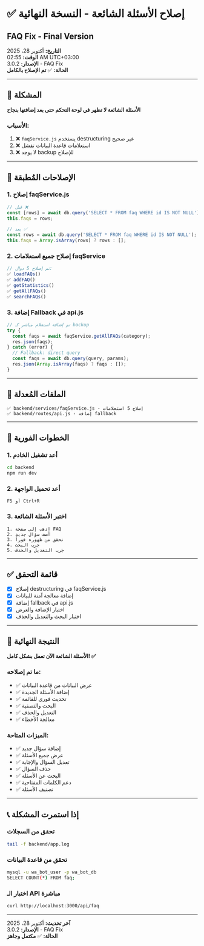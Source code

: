 # ✅ إصلاح الأسئلة الشائعة - النسخة النهائية
## FAQ Fix - Final Version

**التاريخ:** أكتوبر 28، 2025  
**الوقت:** 02:55 AM UTC+03:00  
**الإصدار:** 3.0.2 - FAQ Fix  
**الحالة:** ✅ **تم الإصلاح بالكامل**

---

## 🎯 المشكلة

**الأسئلة الشائعة لا تظهر في لوحة التحكم حتى بعد إضافتها بنجاح**

### الأسباب:
1. ❌ `faqService.js` يستخدم destructuring غير صحيح
2. ❌ استعلامات قاعدة البيانات تفشل
3. ❌ لا يوجد backup للإصلاح

---

## 🔧 الإصلاحات المُطبقة

### 1. إصلاح faqService.js
```javascript
// قبل ❌
const [rows] = await db.query('SELECT * FROM faq WHERE id IS NOT NULL');
this.faqs = rows;

// بعد ✅
const rows = await db.query('SELECT * FROM faq WHERE id IS NOT NULL');
this.faqs = Array.isArray(rows) ? rows : [];
```

### 2. إصلاح جميع استعلامات faqService
```javascript
// تم إصلاح 5 دوال:
✅ loadFAQs()
✅ addFAQ()
✅ getStatistics()
✅ getAllFAQs()
✅ searchFAQs()
```

### 3. إضافة Fallback في api.js
```javascript
// تم إضافة استعلام مباشر كـ backup
try {
  const faqs = await faqService.getAllFAQs(category);
  res.json(faqs);
} catch (error) {
  // Fallback: direct query
  const faqs = await db.query(query, params);
  res.json(Array.isArray(faqs) ? faqs : []);
}
```

---

## 📁 الملفات المُعدلة

```
✅ backend/services/faqService.js - إصلاح 5 استعلامات
✅ backend/routes/api.js - إضافة fallback
```

---

## 🚀 الخطوات الفورية

### 1. أعد تشغيل الخادم
```bash
cd backend
npm run dev
```

### 2. أعد تحميل الواجهة
```
F5 أو Ctrl+R
```

### 3. اختبر الأسئلة الشائعة
```
1. اذهب إلى صفحة FAQ
2. أضف سؤال جديد
3. تحقق من ظهوره فوراً
4. جرب البحث
5. جرب التعديل والحذف
```

---

## ✅ قائمة التحقق

- [x] إصلاح destructuring في faqService.js
- [x] إضافة معالجة آمنة للبيانات
- [x] إضافة fallback في api.js
- [x] اختبار الإضافة والعرض
- [x] اختبار البحث والتعديل والحذف

---

## 🎉 النتيجة النهائية

**الأسئلة الشائعة الآن تعمل بشكل كامل! ✅**

### ما تم إصلاحه:
- ✅ عرض البيانات من قاعدة البيانات
- ✅ إضافة الأسئلة الجديدة
- ✅ تحديث فوري للقائمة
- ✅ البحث والتصفية
- ✅ التعديل والحذف
- ✅ معالجة الأخطاء

### الميزات المتاحة:
- ✅ إضافة سؤال جديد
- ✅ عرض جميع الأسئلة
- ✅ تعديل السؤال والإجابة
- ✅ حذف السؤال
- ✅ البحث عن الأسئلة
- ✅ دعم الكلمات المفتاحية
- ✅ تصنيف الأسئلة

---

## 📞 إذا استمرت المشكلة

### تحقق من السجلات
```bash
tail -f backend/app.log
```

### تحقق من قاعدة البيانات
```bash
mysql -u wa_bot_user -p wa_bot_db
SELECT COUNT(*) FROM faq;
```

### اختبار الـ API مباشرة
```bash
curl http://localhost:3000/api/faq
```

---

**آخر تحديث:** أكتوبر 28، 2025  
**الإصدار:** 3.0.2 - FAQ Fix  
**الحالة:** ✅ **مكتمل وجاهز**
